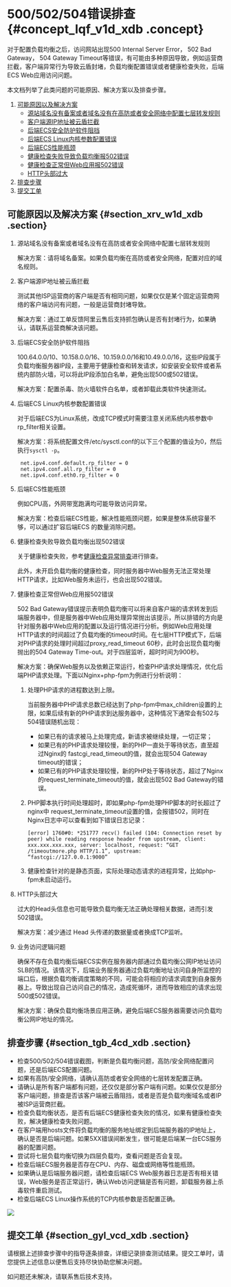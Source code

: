 # 500/502/504错误排查 {#concept_lqf_v1d_xdb .concept}

对于配置负载均衡之后，访问网站出现500 Internal Server Error， 502 Bad Gateway， 504 Gateway Timeout等错误，有可能由多种原因导致，例如运营商拦截，客户端异常行为导致云盾封堵，负载均衡配置错误或者健康检查失败，后端ECS Web应用访问问题。

本文档列举了此类问题的可能原因、解决方案以及排查步骤。

1.  [可能原因以及解决方案](#ol_srv_w1d_xdb)
    -   [源站域名没有备案或者域名没有在高防或者安全网络中配置七层转发规则](#1)
    -   [客户端源IP地址被云盾拦截](#2)
    -   [后端ECS安全防护软件阻挡](#3)
    -   [后端ECS Linux内核参数配置错误](#4)
    -   [后端ECS性能瓶颈](#5)
    -   [健康检查失败导致负载均衡报502错误](#6)
    -   [健康检查正常但Web应用报502错误](#7)
    -   [HTTP头部过大](#8)
2.  [排查步骤](#section_tgb_4cd_xdb)
3.  [提交工单](#section_gyl_vcd_xdb)

## 可能原因以及解决方案 {#section_xrv_w1d_xdb .section}

1.  源站域名没有备案或者域名没有在高防或者安全网络中配置七层转发规则

    解决方案：请将域名备案。如果负载均衡在高防或者安全网络，配置对应的域名规则。

2.  客户端源IP地址被云盾拦截

    测试其他ISP运营商的客户端是否有相同问题，如果仅仅是某个固定运营商网络的客户端访问有问题，一般是运营商封堵导致。

    解决方案：通过工单反馈阿里云售后支持抓包确认是否有封堵行为，如果确认，请联系运营商解决该问题。

3.  后端ECS安全防护软件阻挡

    100.64.0.0/10、10.158.0.0/16、10.159.0.0/16和10.49.0.0/16，这些IP段属于负载均衡服务器IP段，主要用于健康检查和转发请求，如安装安全软件或者系统内部防火墙，可以将此IP段添加白名单，避免出现500或502错误。

    解决方案：配置杀毒、防火墙软件白名单，或者卸载此类软件快速测试。

4.  后端ECS Linux内核参数配置错误

    对于后端ECS为Linux系统，改成TCP模式时需要注意关闭系统内核参数中rp\_filter相关设置。

    解决方案：将系统配置文件/etc/sysctl.conf的以下三个配置的值设为0，然后执行`sysctl -p`。

    ```
     net.ipv4.conf.default.rp_filter = 0
     net.ipv4.conf.all.rp_filter = 0
     net.ipv4.conf.eth0.rp_filter = 0
    ```

5.  后端ECS性能瓶颈

    例如CPU高，外网带宽跑满均可能导致访问异常。

    解决方案：检查后端ECS性能，解决性能瓶颈问题，如果是整体系统容量不够，可以通过扩容后端ECS 的数量消除问题。

6.  健康检查失败导致负载均衡出现502错误

    关于健康检查失败，参考[健康检查异常排查](cn.zh-CN/技术运维与分享/ECS实例异常排查.md#)进行排查。

    此外，未开启负载均衡的健康检查，同时服务器中Web服务无法正常处理HTTP请求，比如Web服务未运行，也会出现502错误。

7.  健康检查正常但Web应用报502错误

    502 Bad Gateway错误提示表明负载均衡可以将来自客户端的请求转发到后端服务器中，但是服务器中Web应用处理异常抛出该提示，所以排错的方向是针对服务器中Web应用的配置以及运行情况进行分析。例如Web应用处理HTTP请求的时间超过了负载均衡的timeout时间。在七层HTTP模式下，后端对PHP请求的处理时间超过proxy\_read\_timeout 60秒，此时会出现负载均衡抛出的504 Gateway Time-out。对于四层监听，超时时间为900秒。

    解决方案：确保Web服务以及依赖正常运行，检查PHP请求处理情况，优化后端PHP请求处理。下面以Nginx+php-fpm为例进行分析说明：

    1.  处理PHP请求的进程数达到上限。

        当前服务器中PHP请求总数已经达到了php-fpm中max\_children设置的上限，如果后续有新的PHP请求到达服务器中，这种情况下通常会有502与504错误随机出现：

        -   如果已有的请求被马上处理完成，新请求被继续处理，一切正常；
        -   如果已有的PHP请求处理较慢，新的PHP一直处于等待状态，直至超过Nginx的 fastcgi\_read\_timeout的值，就会出现504 Gateway timeout的错误；
        -   如果已有的PHP请求处理较慢，新的PHP处于等待状态，超过了Nginx的request\_terminate\_timeout的值，就会出现502 Bad Gateway的错误。
    2.  PHP脚本执行时间处理超时，即如果php-fpm处理PHP脚本的时长超过了nginx中 request\_terminate\_timeout设置的值，会报错502，同时在Nginx日志中可以查看到如下错误日志记录：

        ```
        [error] 1760#0: *251777 recv() failed (104: Connection reset by peer) while reading response header from upstream, client: xxx.xxx.xxx.xxx, server: localhost, request: “GET /timeoutmore.php HTTP/1.1”, upstream: “fastcgi://127.0.0.1:9000”
        ```

    3.  健康检查针对的是静态页面，实际处理动态请求的进程异常，比如php-fpm未启动运行。
8.  HTTP头部过大

    过大的Head头信息也可能导致负载均衡无法正确处理相关数据，进而引发502错误。

    解决方案：减少通过 Head 头传递的数据量或者换成TCP监听。

9.  业务访问逻辑问题

    确保不存在负载均衡后端ECS实例在服务器内部通过负载均衡公网IP地址访问SLB的情况。该情况下，后端业务服务器通过负载均衡地址访问自身所监控的端口后，根据负载均衡调度策略的不同，可能会将相应的请求调度到自身服务器上。导致出现自己访问自己的情况，造成死循环，进而导致相应的请求出现500或502错误。

    解决方案：确保负载均衡场景应用正确，避免后端ECS服务器需要访问负载均衡公网IP地址的情况。


## 排查步骤 {#section_tgb_4cd_xdb .section}

-   检查500/502/504错误截图，判断是负载均衡问题，高防/安全网络配置问题，还是后端ECS配置问题。
-   如果有高防/安全网络，请确认高防或者安全网络的七层转发配置正确。
-   请确认是所有客户端都有问题，还仅仅是部分客户端有问题。如果仅仅是部分客户端问题，排查是否该客户端被云盾阻挡，或者是否是负载均衡域名或者IP被ISP运营商拦截。
-   检查负载均衡状态，是否有后端ECS健康检查失败的情况，如果有健康检查失败，解决健康检查失败问题。
-   在客户端用hosts文件将负载均衡的服务地址绑定到后端服务器的IP地址上，确认是否是后端问题。如果5XX错误间断发生，很可能是后端某一台ECS服务器的配置问题。
-   尝试将七层负载均衡切换为四层负载均，查看问题是否会复现。
-   检查后端ECS服务器是否存在CPU、内存、磁盘或网络等性能瓶颈。
-   如果确认是后端服务器问题，请检查后端ECS Web服务器日志是否有相关错误，Web服务是否正常运行，确认Web访问逻辑是否有问题，卸载服务器上杀毒软件重启测试。
-   检查后端ECS Linux操作系统的TCP内核参数是否配置正确。

![](http://static-aliyun-doc.oss-cn-hangzhou.aliyuncs.com/assets/img/4299/3349_zh-CN.jpg)

## 提交工单 {#section_gyl_vcd_xdb .section}

请根据上述排查步骤中的指导逐条排查，详细记录排查测试结果。提交工单时，请您提供上述信息以便售后支持尽快协助您解决问题。

如问题还未解决，请联系售后技术支持。

